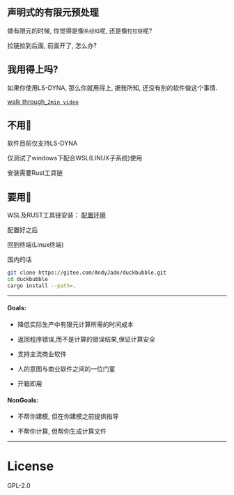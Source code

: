 ## 声明式的有限元预处理

做有限元的时候, 你觉得是像`系纽扣`呢, 还是像`拉拉链`呢?

拉链拉到后面, 前面开了, 怎么办?

## 我用得上吗?

如果你使用LS-DYNA, 那么你就用得上, 据我所知, 还没有别的软件做这个事情.

[walk through_`2min video`](https://www.bilibili.com/video/BV1QR4y1R76t/)

## 不用🥺

软件目前仅支持LS-DYNA

仅测试了windows下配合WSL(LINUX子系统)使用

安装需要Rust工具链

## 要用🙇

WSL及RUST工具链安装：
[配置环境](https://github.com/AndyJado/chitto/blob/d73ffdf4cd03fbbbcca38c32b4784939c41a4d32/terminal-stf/src/oh-WSL.md)

配置好之后

回到终端(Linux终端)

国内的话

```sh
git clone https://gitee.com/AndyJado/duckbubble.git
cd duckbubble
cargo install --path=.
```

---

#### Goals:

- 降低实际生产中有限元计算所需的时间成本

- 返回程序错误,而不是计算的错误结果,保证计算安全

- 支持主流商业软件

- 人的意图与商业软件之间的一位门童

- 开箱即用

#### NonGoals:

- 不帮你建模, 但在你建模之前提供指导

- 不帮你计算, 但帮你生成计算文件

---

# License

GPL-2.0
